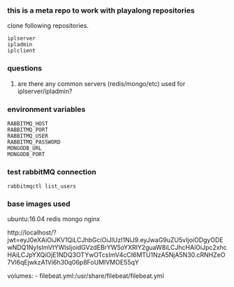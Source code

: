 ### this is a meta repo to work with playalong repositories

clone following repositories.

    iplserver
    ipladmin
    iplclient

### questions
1. are there any common servers (redis/mongo/etc) used for iplserver/ipladmin?


### environment variables
    
    RABBITMQ_HOST
    RABBITMQ_PORT
    RABBITMQ_USER
    RABBITMQ_PASSWORD
    MONGODB_URL
    MONGODB_PORT

### test rabbitMQ connection
    
    rabbitmqctl list_users

### base images used
ubuntu:16.04
redis
mongo
nginx

http://localhost/?jwt=eyJ0eXAiOiJKV1QiLCJhbGciOiJIUzI1NiJ9.eyJwaG9uZU5vIjoiODgyODEwNDQ1NyIsImVtYWlsIjoidGVzdEBrYW5oYXRlY2guaW8iLCJhcHAiOiJpc2xhcHAiLCJpYXQiOjE1NDQ3OTYwOTcsImV4cCI6MTU1NzA5NjA5N30.cRNHZeO7Vl6qEjwkzA1Vi6h30q06p8FoUMlVMOE55qY



volumes:
      - filebeat.yml:/usr/share/filebeat/filebeat.yml

